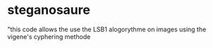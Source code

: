 # steganosaure
"this code allows the use the LSB1 alogorythme on images  using the vigene's cyphering methode
